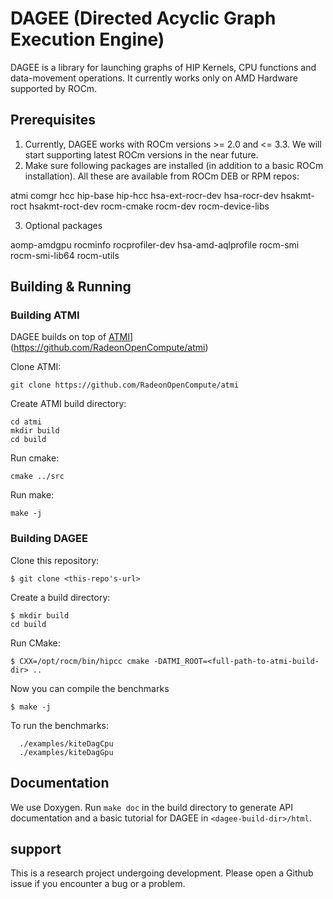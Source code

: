 # DAGEE (Directed Acyclic Graph Execution Engine)

DAGEE is a library for launching graphs of HIP Kernels, CPU functions and
data-movement operations. It currently works only on AMD Hardware supported by
ROCm.

## Prerequisites

1. Currently, DAGEE works with ROCm versions >= 2.0 and <= 3.3. We will start
   supporting latest ROCm versions in the near future.  
2. Make sure following packages are installed (in addition to a basic ROCm installation). All these are available from ROCm DEB or RPM repos:

  atmi
  comgr
  hcc
  hip-base
  hip-hcc
  hsa-ext-rocr-dev
  hsa-rocr-dev
  hsakmt-roct
  hsakmt-roct-dev
  rocm-cmake
  rocm-dev
  rocm-device-libs

3. Optional packages

  aomp-amdgpu
  rocminfo
  rocprofiler-dev
  hsa-amd-aqlprofile
  rocm-smi
  rocm-smi-lib64
  rocm-utils

## Building & Running

### Building ATMI
DAGEE builds on top of
[ATMI](https://github.com/RadeonOpenCompute/atmi)](https://github.com/RadeonOpenCompute/atmi)

Clone ATMI:

```
git clone https://github.com/RadeonOpenCompute/atmi
```

Create ATMI build directory:

```
cd atmi
mkdir build
cd build

```

Run cmake:

```
cmake ../src
```

Run make:

```
make -j
```


### Building DAGEE

Clone this repository:

```
$ git clone <this-repo's-url>
```

Create a build directory:

```
$ mkdir build 
cd build
```

Run CMake: 

```
$ CXX=/opt/rocm/bin/hipcc cmake -DATMI_ROOT=<full-path-to-atmi-build-dir> ..
```

Now you can compile the benchmarks

```
$ make -j
```

To run the benchmarks: 

```
  ./examples/kiteDagCpu
  ./examples/kiteDagGpu
```

## Documentation
We use Doxygen. Run `make doc` in the build directory to generate API documentation and a basic tutorial for DAGEE in `<dagee-build-dir>/html`. 

## support
This is a research project undergoing development. Please open a Github issue if
you encounter a bug or a problem. 
